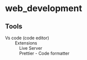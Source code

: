 # web_development
## Tools
Vs code (code editor)<br>
&emsp;&emsp;      Extensions<br> 
&emsp;&emsp;&emsp; Live Server<br>
&emsp;&emsp;&emsp; Prettier - Code formatter



        